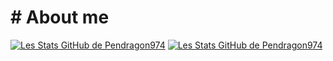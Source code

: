 # # About me

[![Les Stats GitHub de Pendragon974](https://github-readme-stats.vercel.app/api?username=Pendragon-974&show_icons=true&theme=dracula)](https://github.com/anuraghazra/github-readme-stats)
[![Les Stats GitHub de Pendragon974](https://streak-stats.demolab.com/?user=Pendragon-974&theme=dracula)](https://git.io/streak-stats)
